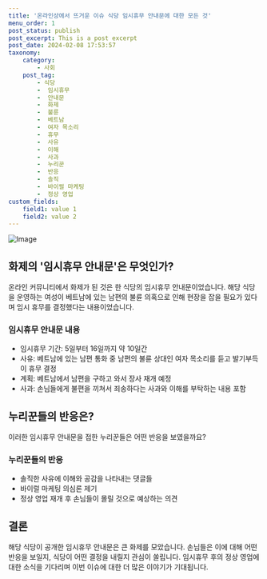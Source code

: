 ```yaml
---
title: '온라인상에서 뜨거운 이슈 식당 임시휴무 안내문에 대한 모든 것'
menu_order: 1
post_status: publish
post_excerpt: This is a post excerpt
post_date: 2024-02-08 17:53:57
taxonomy:
    category:
        - 사회
    post_tag:
        - 식당
        -  임시휴무
        -  안내문
        -  화제
        -  불륜
        -  베트남
        -  여자 목소리
        -  휴무
        -  사유
        -  이해
        -  사과
        -  누리꾼
        -  반응
        -  솔직
        -  바이럴 마케팅
        -  정상 영업
custom_fields:
    field1: value 1
    field2: value 2
---
```


![Image](https://imgnews.pstatic.net/image/015/2024/02/08/0004946721_001_20240208105605124.jpg?type=w647)

## 화제의 '임시휴무 안내문'은 무엇인가?
온라인 커뮤니티에서 화제가 된 것은 한 식당의 임시휴무 안내문이었습니다. 해당 식당을 운영하는 여성이 베트남에 있는 남편의 불륜 의혹으로 인해 현장을 잡을 필요가 있다며 임시 휴무를 결정했다는 내용이었습니다.
### 임시휴무 안내문 내용
- 임시휴무 기간: 5일부터 16일까지 약 10일간
- 사유: 베트남에 있는 남편 통화 중 남편의 불륜 상대인 여자 목소리를 듣고 발기부득이 휴무 결정
- 계획: 베트남에서 남편을 구하고 와서 장사 재개 예정
- 사과: 손님들에게 불편을 끼쳐서 죄송하다는 사과와 이해를 부탁하는 내용 포함
## 누리꾼들의 반응은?
이러한 임시휴무 안내문을 접한 누리꾼들은 어떤 반응을 보였을까요?
### 누리꾼들의 반응
- 솔직한 사유에 이해와 공감을 나타내는 댓글들
- 바이럴 마케팅 의심론 제기
- 정상 영업 재개 후 손님들이 몰릴 것으로 예상하는 의견
## 결론
해당 식당이 공개한 임시휴무 안내문은 큰 화제를 모았습니다. 손님들은 이에 대해 어떤 반응을 보일지, 식당이 어떤 결정을 내릴지 관심이 쏠립니다. 임시휴무 후의 정상 영업에 대한 소식을 기다리며 이번 이슈에 대한 더 많은 이야기가 기대됩니다.
